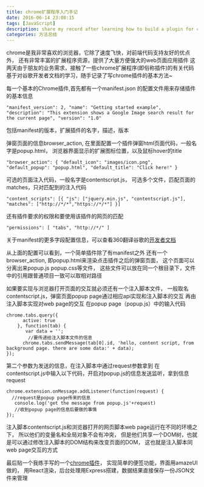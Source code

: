 ```yaml
---
title: chrome扩展程序入门手记
date: 2016-06-14 23:08:15
tags: [JavaScript]
description: share my record after learning how to build a plugin for chrome.
categories: 方法总结
---
```

chrome是我非常喜欢的浏览器，它除了速度飞快，对前端代码支持友好的优点外，
还有非常丰富的扩展程序资源，提供了大量方便强大的web页面应用插件
这两天由于朋友的业务需求，接触了一些chrome扩展程序(即俗称插件)的有关代码
基于对谷歌开发者文档的学习，随手记录了写chrome插件的基本方法~
<!--more-->
每一个基本的Chrome插件,首先都有一个manifest.json
的配置文件用来存储插件的基本信息 

``
"manifest_version": 2,
  "name": "Getting started example",
  "description": "This extension shows a Google Image search result for the current page",
  "version": "1.0"
``

包括manifest的版本，扩展插件的名字，描述，版本

弹窗页面的信息browser_action, 在里面配置一个插件弹窗html页面代码，一般名字是popup.html，
浏览器界面显示的扩展图标位置，以及鼠标hover的title

``
"browser_action": {
    "default_icon": "images/icon.png",
    "default_popup": "popup.html",
    "default_title": "Click here!"
  }
``

可选的页面注入代码，一般名字是contentscript.js，
可选多个文件，匹配页面的matches，只对匹配到的注入代码

``
"content_scripts": [{
    "js": ["jquery.min.js", "contentscript.js"],
    "matches": ["http://*/*","https://*/*"]
  }]
``

还有插件要求的权限和要使用该插件的网页的匹配

``
"permissions": [
    "tabs",
    "http://*/"
  ]
``

关于manifest的更多字段配置信息，可以查看360翻译谷歌的[开发者文档](http://open.chrome.360.cn/extension_dev/manifest.html)

从上面的配置可以看到，一个简单插件除了有manifest之外
还有一个browser_action, 即popup.html来渲染点击插件之后的弹窗页面，
这个页面可以分离出来popup.js popup.css等文件，
这些文件可以放在同一个根目录下，文件中的引用跟普通项目一致可以取相对路径


如果要实现与浏览器打开页面的交互就必须还有一个注入脚本文件，
一般取名contentscript.js，弹窗页面popup page通过相应api实现和注入脚本的交互
再由注入脚本实现对web page的交互
在popup page（popup.js）中的输入代码

```
chrome.tabs.query({
      active: true
    }, function(tab) {
       var data = '';
        //要传递给注入脚本文件的信息
      chrome.tabs.sendMessage(tab[0].id, 'hello, content script, from background page. there are some data:' + data);
});
```

第二个参数为发送的信息，在注入脚本中通过request参数拿到
在contentscript.js中输入以下代码，开启对popup.js的信息发送监听，拿到信息request

```
chrome.extension.onMessage.addListener(function(request) {
  //request是popup page传来的信息
   console.log('get the message from popup.js'+request)
   //收到popup page的信息后要做的事情
});
```

注入脚本contentscript.js和浏览器打开的网页脚本web page运行在不同的环境之下，
所以他们的变量名和全局对象不会有冲突，
但是他们共享一个DOM树，也就是可以通过修改注入脚本的DOM结构来改变页面的DOM，
这也就是注入脚本同web page交互的方式

最后贴一个我练手写的一个[chrome插件](https://github.com/shudery/daguoNote)，
实现简单的便签功能，界面用amazeUI做的，
用React渲染，后台处理用Express搭建，数据结果直接保存一份JSON文件来管理
